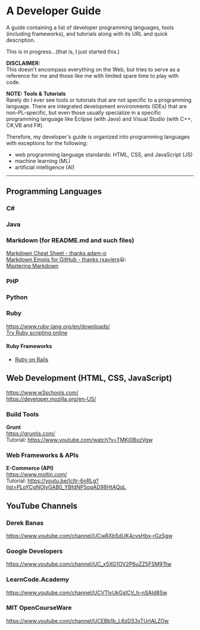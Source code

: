 # A Developer Guide
A guide containing a list of developer programming languages, tools (including frameworks), and tutorials along with its URL and quick description.  

This is in progress...(that is, I just started this.)  

**DISCLAIMER:**  
This doesn't encompass everything on the Web, but tries to serve as a reference for me and those like me with limited spare time to play with code.  

**NOTE: Tools & Tutorials**  
Rarely do I ever see tools or tutorials that are not specific to a programming language. There are integrated development environments (IDEs) that are non-PL-specific, but even those usually specialize in a specific programming language like Eclipse (with Java) and Visual Studio (with C++, C#,VB and F#).  

Therefore, my developer's guide is organized into programming languages with exceptions for the following:
- web programming language standards: HTML, CSS, and JavaScript (JS)
- machine learning (ML)
- artificial intelligence (AI)
---  

## Programming Languages
### C#
### Java
### Markdown (for README.md and such files)
[Markdown Cheat Sheet - thanks adam-p](https://github.com/adam-p/markdown-here/wiki/Markdown-Cheatsheet)  
[Markdown Emojis for GitHub - thanks rxaviers](https://gist.github.com/rxaviers/7360908):smiley::  
[Mastering Markdown](https://guides.github.com/features/mastering-markdown/)  

### PHP
### Python
### Ruby
https://www.ruby-lang.org/en/downloads/  
[Try Ruby scripting online](http://tryruby.org/levels/1/challenges/0)
#### Ruby Frameworks
+ [Ruby on Rails](http://rubyonrails.org/)

## Web Development (HTML, CSS, JavaScript)
https://www.w3schools.com/  
https://developer.mozilla.org/en-US/

### Build Tools  
**Grunt**  
https://gruntjs.com/  
Tutorial: https://www.youtube.com/watch?v=TMKj0BxzVgw  
### Web Frameworks & APIs  
**E-Commerce (API)**  
https://www.moltin.com/  
Tutorial: https://youtu.be/Icltr-6nRLg?list=PLoYCgNOIyGAB0_YBfdNP5oqAD98HtAQqL

## YouTube Channels
### Derek Banas
https://www.youtube.com/channel/UCwRXb5dUK4cvsHbx-rGzSgw
### Google Developers
https://www.youtube.com/channel/UC_x5XG1OV2P6uZZ5FSM9Ttw
### LearnCode.Academy
https://www.youtube.com/channel/UCVTlvUkGslCV_h-nSAId8Sw
### MIT OpenCourseWare
https://www.youtube.com/channel/UCEBb1b_L6zDS3xTUrIALZOw
